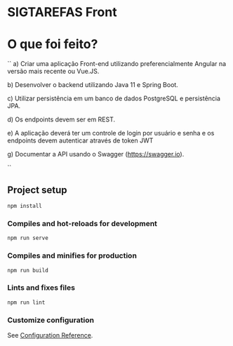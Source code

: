 # SIGTAREFAS Front

# O que foi feito?

``
a) Criar uma aplicação Front-end utilizando preferencialmente Angular na
versão mais recente ou Vue.JS.

b) Desenvolver o backend utilizando Java 11 e Spring Boot.

c) Utilizar persistência em um banco de dados PostgreSQL e persistência JPA.

d) Os endpoints devem ser em REST.

e) A aplicação deverá ter um controle de login por usuário e senha e os
endpoints devem autenticar através de token JWT

g) Documentar a API usando o Swagger (https://swagger.io).


``

## Project setup
```
npm install
```

### Compiles and hot-reloads for development
```
npm run serve
```

### Compiles and minifies for production
```
npm run build
```

### Lints and fixes files
```
npm run lint
```

### Customize configuration
See [Configuration Reference](https://cli.vuejs.org/config/).
